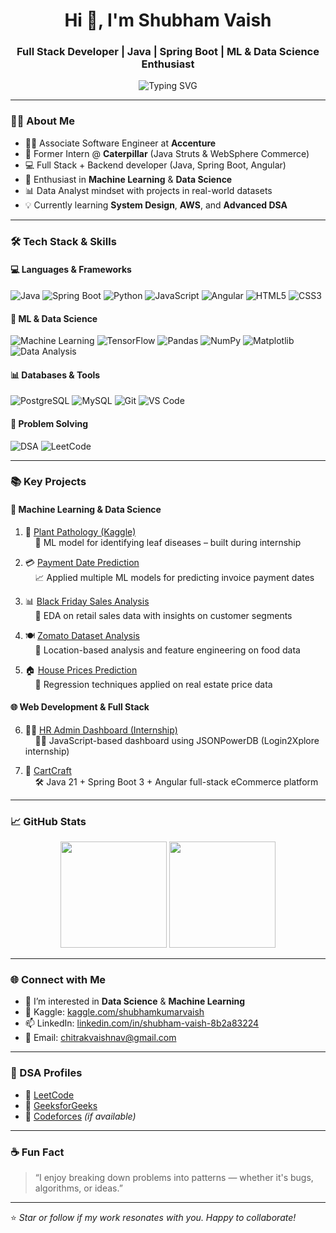 <h1 align="center">Hi 👋, I'm Shubham Vaish</h1>
<h3 align="center">Full Stack Developer | Java | Spring Boot | ML & Data Science Enthusiast</h3>

<p align="center">
  <img src="https://readme-typing-svg.herokuapp.com?font=Fira+Code&pause=1000&center=true&vCenter=true&width=435&lines=Full+Stack+Java+Developer;Machine+Learning+%7C+Data+Science+Learner;Loves+Clean+Code+%26+DSA+Challenges" alt="Typing SVG" />
</p>

---

### 👨‍💻 About Me

- 🧑‍💼 Associate Software Engineer at **Accenture**
- 🧪 Former Intern @ **Caterpillar** (Java Struts & WebSphere Commerce)
- 💻 Full Stack + Backend developer (Java, Spring Boot, Angular)
- 🤖 Enthusiast in **Machine Learning** & **Data Science**
- 📊 Data Analyst mindset with projects in real-world datasets
- 💡 Currently learning **System Design**, **AWS**, and **Advanced DSA**

---

### 🛠️ Tech Stack & Skills

#### 💻 Languages & Frameworks  
![Java](https://img.shields.io/badge/Java-%23150458.svg?style=flat&logo=openjdk&logoColor=white)
![Spring Boot](https://img.shields.io/badge/Spring_Boot-%236DB33F.svg?style=flat&logo=spring-boot&logoColor=white)
![Python](https://img.shields.io/badge/Python-%233776AB.svg?style=flat&logo=python&logoColor=white)
![JavaScript](https://img.shields.io/badge/JavaScript-%23F7DF1E.svg?style=flat&logo=javascript&logoColor=black)
![Angular](https://img.shields.io/badge/Angular-%23DD0031.svg?style=flat&logo=angular&logoColor=white)
![HTML5](https://img.shields.io/badge/HTML5-%23E34F26.svg?style=flat&logo=html5&logoColor=white)
![CSS3](https://img.shields.io/badge/CSS3-%231572B6.svg?style=flat&logo=css3&logoColor=white)

#### 🧠 ML & Data Science  
![Machine Learning](https://img.shields.io/badge/Machine%20Learning-%23FF6F00.svg?style=flat&logo=python&logoColor=white)
![TensorFlow](https://img.shields.io/badge/TensorFlow-%23FF6F00.svg?style=flat&logo=tensorflow&logoColor=white)
![Pandas](https://img.shields.io/badge/Pandas-%23150458.svg?style=flat&logo=pandas&logoColor=white)
![NumPy](https://img.shields.io/badge/Numpy-%23013243.svg?style=flat&logo=numpy&logoColor=white)
![Matplotlib](https://img.shields.io/badge/Matplotlib-3776AB?style=flat&logo=python&logoColor=white)
![Data Analysis](https://img.shields.io/badge/Data%20Analysis-%23007ACC.svg?style=flat&logo=databricks&logoColor=white)

#### 📊 Databases & Tools  
![PostgreSQL](https://img.shields.io/badge/PostgreSQL-%23316192.svg?style=flat&logo=postgresql&logoColor=white)
![MySQL](https://img.shields.io/badge/MySQL-%2300f.svg?style=flat&logo=mysql&logoColor=white)
![Git](https://img.shields.io/badge/Git-%23F05033.svg?style=flat&logo=git&logoColor=white)
![VS Code](https://img.shields.io/badge/VS%20Code-%23007ACC.svg?style=flat&logo=visual-studio-code&logoColor=white)

#### 🧮 Problem Solving  
![DSA](https://img.shields.io/badge/Data%20Structures%20%26%20Algorithms-%23007ACC.svg?style=flat&logo=codingame&logoColor=white)
![LeetCode](https://img.shields.io/badge/LeetCode-%23FFA116.svg?style=flat&logo=leetcode&logoColor=black)

---

### 📚 Key Projects

#### 🚀 Machine Learning & Data Science

1. 🔬 [Plant Pathology (Kaggle)](https://github.com/Chitrak07/PlantPathology)  
   &nbsp;&nbsp;&nbsp;&nbsp;🧠 ML model for identifying leaf diseases – built during internship

2. 💳 [Payment Date Prediction](https://github.com/Chitrak07/payment-date)  
   &nbsp;&nbsp;&nbsp;&nbsp;📈 Applied multiple ML models for predicting invoice payment dates

3. 📊 [Black Friday Sales Analysis](https://github.com/Chitrak07/Black-Friday)  
   &nbsp;&nbsp;&nbsp;&nbsp;🔎 EDA on retail sales data with insights on customer segments

4. 🍽️ [Zomato Dataset Analysis](https://github.com/Chitrak07/Zomato-DataSet-Analysis)  
   &nbsp;&nbsp;&nbsp;&nbsp;📍 Location-based analysis and feature engineering on food data

5. 🏠 [House Prices Prediction](https://github.com/Chitrak07/House-Prices---Advanced-Regression-Techniques)  
   &nbsp;&nbsp;&nbsp;&nbsp;📐 Regression techniques applied on real estate price data

#### 🌐 Web Development & Full Stack

6. 👨‍💼 [HR Admin Dashboard (Internship)](https://github.com/Chitrak07/Login2exploreInternship/tree/main/HRAdminDashboard)  
   &nbsp;&nbsp;&nbsp;&nbsp;🧑‍💻 JavaScript-based dashboard using JSONPowerDB (Login2Xplore internship)

7. 🛒 [CartCraft](https://github.com/Chitrak07/cartcraft)  
   &nbsp;&nbsp;&nbsp;&nbsp;🛠️ Java 21 + Spring Boot 3 + Angular full-stack eCommerce platform

---

### 📈 GitHub Stats

<p align="center">
  <img src="https://github-readme-stats.vercel.app/api?username=Chitrak07&show_icons=true&theme=tokyonight" height="170" />
  <img src="https://github-readme-stats.vercel.app/api/top-langs/?username=Chitrak07&layout=compact&theme=tokyonight" height="170"/>
</p>

---

### 🌐 Connect with Me

- 👀 I’m interested in **Data Science** & **Machine Learning**
- 📘 Kaggle: [kaggle.com/shubhamkumarvaish](https://www.kaggle.com/shubhamkumarvaish)
- 📫 LinkedIn: [linkedin.com/in/shubham-vaish-8b2a83224](https://www.linkedin.com/in/shubham-vaish-8b2a83224/)
- 📧 Email: [chitrakvaishnav@gmail.com](mailto:chitrakvaishnav@gmail.com)

---

### 🧩 DSA Profiles

- 🔗 [LeetCode](https://leetcode.com/Chitrak07)
- 🔗 [GeeksforGeeks](https://auth.geeksforgeeks.org/user/Chitrak07)
- 🔗 [Codeforces](https://codeforces.com/profile/Chitrak07) *(if available)*

---

### ☕ Fun Fact

> “I enjoy breaking down problems into patterns — whether it's bugs, algorithms, or ideas.”

---

⭐ *Star or follow if my work resonates with you. Happy to collaborate!*
